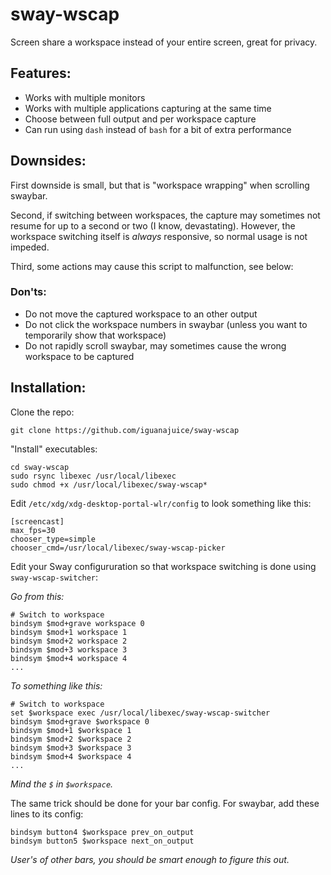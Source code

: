 # sway-wscap

Screen share a workspace instead of your entire screen, great for privacy.

## Features:

* Works with multiple monitors
* Works with multiple applications capturing at the same time
* Choose between full output and per workspace capture
* Can run using `dash` instead of `bash` for a bit of extra performance

## Downsides:

First downside is small, but that is "workspace wrapping" when scrolling swaybar.

Second, if switching between workspaces, the capture may sometimes not resume for up to a second or two (I know, devastating).
However, the workspace switching itself is *always* responsive, so normal usage is not impeded.

Third, some actions may cause this script to malfunction, see below:

### Don'ts:
* Do not move the captured workspace to an other output
* Do not click the workspace numbers in swaybar (unless you want to temporarily show that workspace)
* Do not rapidly scroll swaybar, may sometimes cause the wrong workspace to be captured

## Installation:

Clone the repo:
```
git clone https://github.com/iguanajuice/sway-wscap
```

"Install" executables:
```
cd sway-wscap
sudo rsync libexec /usr/local/libexec
sudo chmod +x /usr/local/libexec/sway-wscap*
```

Edit `/etc/xdg/xdg-desktop-portal-wlr/config` to look something like this:
```
[screencast]
max_fps=30
chooser_type=simple
chooser_cmd=/usr/local/libexec/sway-wscap-picker
```

Edit your Sway configururation so that workspace switching is done using `sway-wscap-switcher`:

*Go from this:*
```
# Switch to workspace
bindsym $mod+grave workspace 0
bindsym $mod+1 workspace 1
bindsym $mod+2 workspace 2
bindsym $mod+3 workspace 3
bindsym $mod+4 workspace 4
...
```
*To something like this:*
```
# Switch to workspace
set $workspace exec /usr/local/libexec/sway-wscap-switcher
bindsym $mod+grave $workspace 0
bindsym $mod+1 $workspace 1
bindsym $mod+2 $workspace 2
bindsym $mod+3 $workspace 3
bindsym $mod+4 $workspace 4
...
```
*Mind the `$` in `$workspace`.*

The same trick should be done for your bar config. For swaybar, add these lines to its config:
```
bindsym button4 $workspace prev_on_output
bindsym button5 $workspace next_on_output
```
*User's of other bars, you should be smart enough to figure this out.*
